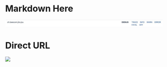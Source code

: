 #  Markdown Here

![](./beecom.png) 


# Direct URL 
![](https://github.com/reshmagithub/markdown2/blob/master/beecom.png) 
